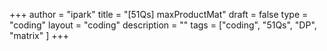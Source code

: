+++
author = "ipark"
title = "[51Qs] maxProductMat"
draft =  false
type = "coding"
layout = "coding"
description = ""
tags = ["coding", "51Qs", "DP", "matrix"
]
+++
<script src="https://gist.github.com/ipark-CS/4f1ea75b7560bc3afea37d99fc099e46.js"></script>
